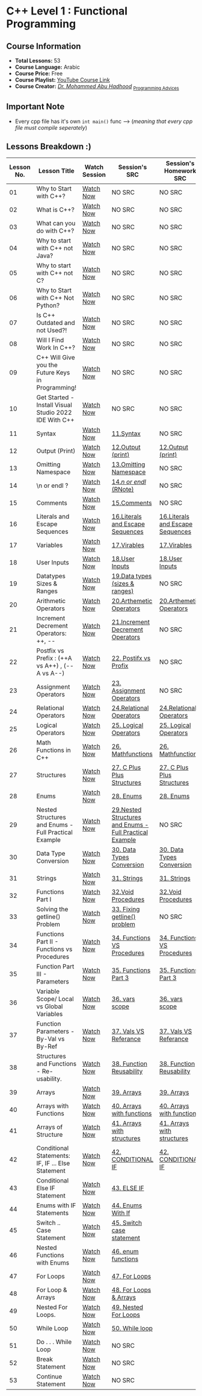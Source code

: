 # **C++ Level 1 : Functional Programming**


## **Course Information**
- **Total Lessons:** 53
- **Course Language:** Arabic
- **Course Price:** Free
- **Course Playlist:** [YouTube Course Link](https://www.youtube.com/playlist?list=PL3X--QIIK-OFIRbOHbOXbcfSAvw198lUy)
- **Course Creator:** *[Dr. Mohammed Abu Hadhood](https://jo.linkedin.com/in/abuhadhoud)* <sub>[Programming Advices](https://www.ProgrammingAdvices.com)</sub>
## **Important Note**
- Every cpp file has it's own `int main()` func --> (*meaning that every cpp file must compile seperately*)


## **Lessons Breakdown :)**

| **Lesson No.** | **Lesson Title** | **Watch Session** | **Session's SRC** | **Session's Homework SRC** |
|--------------|----------------------------|----------------------------|---------|------------|
| 01 | Why to Start with C++? | [Watch Now](https://youtube.com/watch?v=4VepZmDa8Ic) | NO SRC | NO SRC |
| 02 | What is C++? | [Watch Now](https://youtube.com/watch?v=wr8A8i8vlBQ) | NO SRC | NO SRC |
| 03 | What can you do with C++? | [Watch Now](https://youtube.com/watch?v=ZczjYLPTrpc) |NO SRC | NO SRC |
| 04 | Why to start with C++ not Java? | [Watch Now](https://youtube.com/watch?v=7T4WXJa2bxM) | NO SRC | NO SRC |
| 05 | Why to start with C++ not C? | [Watch Now](https://youtube.com/watch?v=eP5F7dzZ2lg) |NO SRC | NO SRC |
| 06 | Why to Start with C++ Not Python? | [Watch Now](https://youtube.com/watch?v=VGs5VDWWb3Q) |NO SRC | NO SRC |
| 07 | Is C++ Outdated and not Used?! | [Watch Now](https://youtube.com/watch?v=811NJSnQvng) |	 NO SRC | NO SRC |
| 08 | Will I Find Work In C++? | [Watch Now](https://youtube.com/watch?v=NQyAzxp6bzs) |		 NO SRC | NO SRC |
| 09 | C++ Will Give you the Future Keys in Programming! | [Watch Now](https://youtube.com/watch?v=on7z9pg5Mbg) | NO SRC | NO SRC |
| 10 | Get Started - Install Visual Studio 2022 IDE With C++ | [Watch Now](https://youtube.com/watch?v=oG62eWTIAdc) | NO SRC | NO SRC |
| 11 | Syntax | [Watch Now](https://youtube.com/watch?v=pGWsxn1_oDw) | [11.Syntax](https://github.com/xDomty/RoadToDesktop/tree/main/3.%20C%2B%2B%20LEVEL%201%20(FUNCTIONAL%20PROGRAMMING)/Lessons%26notes/11.Syntax)  | NO SRC
| 12 | Output (Print) | [Watch Now](https://youtube.com/watch?v=NZETIeuns-w) | [12.Output (print)](https://github.com/xDomty/RoadToDesktop/tree/main/3.%20C%2B%2B%20LEVEL%201%20(FUNCTIONAL%20PROGRAMMING)/Lessons%26notes/12.Output%20(print)) | [12.Output (print)](https://github.com/xDomty/RoadToDesktop/tree/main/3.%20C%2B%2B%20LEVEL%201%20(FUNCTIONAL%20PROGRAMMING)/Homeworks/12.Output%20(print)) |
| 13 | Omitting Namespace | [Watch Now](https://youtube.com/watch?v=BBdQe1LzXZQ) | [13.Omitting Namespace](https://github.com/xDomty/RoadToDesktop/tree/main/3.%20C%2B%2B%20LEVEL%201%20(FUNCTIONAL%20PROGRAMMING)/Lessons%26notes/13.Omitting%20Namespace) | NO SRC
| 14 | \n or endl ? | [Watch Now](https://youtube.com/watch?v=_hLyxy_1Wb4) | [14._n or endl_ (RNote)](https://github.com/xDomty/RoadToDesktop/tree/main/3.%20C%2B%2B%20LEVEL%201%20(FUNCTIONAL%20PROGRAMMING)/Lessons%26notes/14.%20_n%20or%20endl_%20(RNote)) | NO SRC
| 15 | Comments | [Watch Now](https://youtube.com/watch?v=0FesFaUCUuA) | [15.Comments](https://github.com/xDomty/RoadToDesktop/tree/main/3.%20C%2B%2B%20LEVEL%201%20(FUNCTIONAL%20PROGRAMMING)/Lessons%26notes/15.Comments) | NO SRC
| 16 | Literals and Escape Sequences | [Watch Now](https://youtube.com/watch?v=HNyFT9-glnk) | [16.Literals and Escape Sequences](https://github.com/xDomty/RoadToDesktop/tree/main/3.%20C%2B%2B%20LEVEL%201%20(FUNCTIONAL%20PROGRAMMING)/Lessons%26notes/16.Literals%20and%20Escape%20Sequences) | [16.Literals and Escape Sequences](https://github.com/xDomty/RoadToDesktop/tree/main/3.%20C%2B%2B%20LEVEL%201%20(FUNCTIONAL%20PROGRAMMING)/Homeworks/16.Literals%20and%20Escape%20Sequences)
| 17 | Variables | [Watch Now](https://youtube.com/watch?v=P97SYFJfbCc) | [17.Virables](https://github.com/xDomty/RoadToDesktop/tree/main/3.%20C%2B%2B%20LEVEL%201%20(FUNCTIONAL%20PROGRAMMING)/Lessons%26notes/17.Virables) | [17.Virables](https://github.com/xDomty/RoadToDesktop/tree/main/3.%20C%2B%2B%20LEVEL%201%20(FUNCTIONAL%20PROGRAMMING)/Homeworks/17.%20variables)
| 18 | User Inputs | [Watch Now](https://youtube.com/watch?v=hCQogJSWXbY) | [18.User Inputs](https://github.com/xDomty/RoadToDesktop/tree/main/3.%20C%2B%2B%20LEVEL%201%20(FUNCTIONAL%20PROGRAMMING)/Lessons%26notes/18.User%20Inputs) | [18.User Inputs](https://github.com/xDomty/RoadToDesktop/tree/main/3.%20C%2B%2B%20LEVEL%201%20(FUNCTIONAL%20PROGRAMMING)/Homeworks/18.User%20Inputs)
| 19 | Datatypes Sizes & Ranges | [Watch Now](https://youtube.com/watch?v=90Mlgpr4L4c) | [19.Data types (sizes & ranges)](https://github.com/xDomty/RoadToDesktop/tree/main/3.%20C%2B%2B%20LEVEL%201%20(FUNCTIONAL%20PROGRAMMING)/Lessons%26notes/19.Data%20types%20(sizes%20%26%20ranges)) | NO SRC
| 20 | Arithmetic Operators | [Watch Now](https://youtube.com/watch?v=QQpYEMucN5k) | [20.Arthemetic Operators](https://github.com/xDomty/RoadToDesktop/tree/main/3.%20C%2B%2B%20LEVEL%201%20(FUNCTIONAL%20PROGRAMMING)/Lessons%26notes/20.Arthemetic%20Operators) | [20.Arthemetic Operators](https://github.com/xDomty/RoadToDesktop/tree/main/3.%20C%2B%2B%20LEVEL%201%20(FUNCTIONAL%20PROGRAMMING)/Homeworks/20.Arthemetic%20Operators)
| 21 | Increment Decrement Operators: ++, -- | [Watch Now](https://youtube.com/watch?v=Hh_nyCKRY3k) | [21.Increment Decrement Operators](https://github.com/xDomty/RoadToDesktop/tree/main/3.%20C%2B%2B%20LEVEL%201%20(FUNCTIONAL%20PROGRAMMING)/Lessons%26notes/21.Increment%20Decrement%20Operators) | NO SRC
| 22 | Postfix vs Prefix : (++A vs A++)  , (--A vs A--) | [Watch Now](https://youtube.com/watch?v=yW2wdi0fMFE) | [22. Postifx vs Profix](https://github.com/xDomty/RoadToDesktop/tree/main/3.%20C%2B%2B%20LEVEL%201%20(FUNCTIONAL%20PROGRAMMING)/Lessons%26notes/22.%20Postfix%20vs%20Prefix) | NO SRC
| 23 | Assignment Operators | [Watch Now](https://youtube.com/watch?v=GnMQrBqK6nw) | [23. Assignment Operators](https://github.com/xDomty/RoadToDesktop/tree/main/3.%20C%2B%2B%20LEVEL%201%20(FUNCTIONAL%20PROGRAMMING)/Lessons%26notes/23.%20Assignment%20Operators) | NO SRC
| 24 | Relational Operators | [Watch Now](https://youtube.com/watch?v=QhtwPGX8jRM) | [24.Relational Operators](https://github.com/xDomty/RoadToDesktop/tree/main/3.%20C%2B%2B%20LEVEL%201%20(FUNCTIONAL%20PROGRAMMING)/Lessons%26notes/24.Relational%20Operators) | [24.Relational Operators](https://github.com/xDomty/RoadToDesktop/tree/main/3.%20C%2B%2B%20LEVEL%201%20(FUNCTIONAL%20PROGRAMMING)/Homeworks/24.Relational%20Operators)
| 25 | Logical Operators | [Watch Now](https://youtube.com/watch?v=_yjaNl9Chdk) | [25. Logical Operators](https://github.com/xDomty/RoadToDesktop/tree/main/3.%20C%2B%2B%20LEVEL%201%20(FUNCTIONAL%20PROGRAMMING)/Lessons%26notes/25.%20Logical%20Operators) | [25. Logical Operators](https://github.com/xDomty/RoadToDesktop/tree/main/3.%20C%2B%2B%20LEVEL%201%20(FUNCTIONAL%20PROGRAMMING)/Homeworks/25.Logical%20Operators)
| 26 | Math Functions in C++ | [Watch Now](https://youtube.com/watch?v=GCo-7JTTtpw) | [26. Mathfunctions](https://github.com/xDomty/RoadToDesktop/tree/main/3.%20C%2B%2B%20LEVEL%201%20(FUNCTIONAL%20PROGRAMMING)/Lessons%26notes/26.%20Math%20functions) | [26. Mathfunctions](https://github.com/xDomty/RoadToDesktop/tree/main/3.%20C%2B%2B%20LEVEL%201%20(FUNCTIONAL%20PROGRAMMING)/Homeworks/26.Math%20functions)
| 27 | Structures | [Watch Now](https://youtube.com/watch?v=exbALct0ZFA) | [27. C Plus Plus Structures](https://github.com/xDomty/RoadToDesktop/tree/main/3.%20C%2B%2B%20LEVEL%201%20(FUNCTIONAL%20PROGRAMMING)/Lessons%26notes/27.%20C%20Plus%20Plus%20Structures) | [27. C Plus Plus Structures](https://github.com/xDomty/RoadToDesktop/tree/main/3.%20C%2B%2B%20LEVEL%201%20(FUNCTIONAL%20PROGRAMMING)/Homeworks/27.%20C%20Plus%20Plus%20Structures)
| 28 | Enums | [Watch Now](https://youtube.com/watch?v=a7_k9cBfz8I) | [28. Enums](https://github.com/xDomty/RoadToDesktop/tree/main/3.%20C%2B%2B%20LEVEL%201%20(FUNCTIONAL%20PROGRAMMING)/Lessons%26notes/28.%20Enums) | [28. Enums](https://github.com/xDomty/RoadToDesktop/tree/main/3.%20C%2B%2B%20LEVEL%201%20(FUNCTIONAL%20PROGRAMMING)/Homeworks/28.%20Enums)
| 29 | Nested Structures and Enums - Full Practical Example | [Watch Now](https://youtube.com/watch?v=LV2zF4CG-WA) | [29.Nested Structures and Enums - Full Practical Example](https://github.com/xDomty/RoadToDesktop/tree/main/3.%20C%2B%2B%20LEVEL%201%20(FUNCTIONAL%20PROGRAMMING)/Lessons%26notes/29.Nested%20Structures%20and%20Enums%20-%20Full%20Practical%20Example) | NO SRC
| 30 | Data Type Conversion | [Watch Now](https://youtube.com/watch?v=ErJd-vX1ytc) | [30. Data Types Conversion](https://github.com/xDomty/RoadToDesktop/tree/main/3.%20C%2B%2B%20LEVEL%201%20(FUNCTIONAL%20PROGRAMMING)/Lessons%26notes/30.%20Data%20Types%20Conversion)| [30. Data Types Conversion](https://github.com/xDomty/RoadToDesktop/tree/main/3.%20C%2B%2B%20LEVEL%201%20(FUNCTIONAL%20PROGRAMMING)/Homeworks/30.%20Data%20Types%20Conversion) 
| 31 | Strings | [Watch Now](https://youtube.com/watch?v=NzB-s4TxWss) | [31. Strings](https://github.com/xDomty/RoadToDesktop/tree/main/3.%20C%2B%2B%20LEVEL%201%20(FUNCTIONAL%20PROGRAMMING)/Lessons%26notes/31.%20Strings) | [31. Strings](https://github.com/xDomty/RoadToDesktop/tree/main/3.%20C%2B%2B%20LEVEL%201%20(FUNCTIONAL%20PROGRAMMING)/Homeworks/31.%20Strings)
| 32 | Functions Part I | [Watch Now](https://youtube.com/watch?v=LdANP4iuQxQ) | [32.Void Procedures](https://github.com/xDomty/RoadToDesktop/tree/main/3.%20C%2B%2B%20LEVEL%201%20(FUNCTIONAL%20PROGRAMMING)/Lessons%26notes/32.Void%20Functions) | [32.Void Procedures](https://github.com/xDomty/RoadToDesktop/tree/main/3.%20C%2B%2B%20LEVEL%201%20(FUNCTIONAL%20PROGRAMMING)/Homeworks/32.%20Void%20Functions)
| 33 | Solving the getline() Problem | [Watch Now](https://youtube.com/watch?v=kGcRQfr6DMc) | [33. Fixing getline() problem](https://github.com/xDomty/RoadToDesktop/tree/main/3.%20C%2B%2B%20LEVEL%201%20(FUNCTIONAL%20PROGRAMMING)/Lessons%26notes/33.%20Fixing%20getline()%20problem) | NO SRC
| 34 | Functions Part II - Functions vs Procedures | [Watch Now](https://youtube.com/watch?v=zoC1pQq87dc) | [34. Functions VS Procedures](https://github.com/xDomty/RoadToDesktop/tree/main/3.%20C%2B%2B%20LEVEL%201%20(FUNCTIONAL%20PROGRAMMING)/Lessons%26notes/34.%20Functions%20VS%20Procedures) | [34. Functions VS Procedures](https://github.com/xDomty/RoadToDesktop/tree/main/3.%20C%2B%2B%20LEVEL%201%20(FUNCTIONAL%20PROGRAMMING)/Homeworks/34.%20Function%20VS%20Procedures)
| 35 | Function Part III - Parameters | [Watch Now](https://youtube.com/watch?v=g6eNyuGurd8) | [35. Functions Part 3](https://github.com/xDomty/RoadToDesktop/tree/main/3.%20C%2B%2B%20LEVEL%201%20(FUNCTIONAL%20PROGRAMMING)/Lessons%26notes/35.%20Functions%20Part%203) | [35. Functions Part 3](https://github.com/xDomty/RoadToDesktop/tree/main/3.%20C%2B%2B%20LEVEL%201%20(FUNCTIONAL%20PROGRAMMING)/Homeworks/35.%20Functions%20Part%203)
| 36 | Variable Scope/ Local vs Global Variables | [Watch Now](https://youtube.com/watch?v=bNpiEh4Zi38) | [36. vars scope](https://github.com/xDomty/RoadToDesktop/tree/main/3.%20C%2B%2B%20LEVEL%201%20(FUNCTIONAL%20PROGRAMMING)/Lessons%26notes/36%20.%20vars%20scope) | [36. vars scope](https://github.com/xDomty/RoadToDesktop/tree/main/3.%20C%2B%2B%20LEVEL%201%20(FUNCTIONAL%20PROGRAMMING)/Homeworks/36%20.%20vars%20scope)
| 37 | Function Parameters - By-Val vs By-Ref | [Watch Now](https://youtube.com/watch?v=7Ne5sZiI5Jw) | [37. Vals VS Referance](https://github.com/xDomty/RoadToDesktop/tree/main/3.%20C%2B%2B%20LEVEL%201%20(FUNCTIONAL%20PROGRAMMING)/Lessons%26notes/37.%20Vals%20VS%20Referance) | [37. Vals VS Referance](https://github.com/xDomty/RoadToDesktop/tree/main/3.%20C%2B%2B%20LEVEL%201%20(FUNCTIONAL%20PROGRAMMING)/Homeworks/37.%20Vals%20VS%20Referance)
| 38 | Structures and Functions - Re-usability. | [Watch Now](https://youtube.com/watch?v=eBDwY1gvOPU) | [38. Function Reusability](https://github.com/xDomty/RoadToDesktop/tree/main/3.%20C%2B%2B%20LEVEL%201%20(FUNCTIONAL%20PROGRAMMING)/Lessons%26notes/38.%20Function%20Reusability) | [38. Function Reusability](https://github.com/xDomty/RoadToDesktop/tree/main/3.%20C%2B%2B%20LEVEL%201%20(FUNCTIONAL%20PROGRAMMING)/Homeworks/38.%20Function%20Reusability)
| 39 | Arrays | [Watch Now](https://youtube.com/watch?v=d2AYhM6LB1o) | [39. Arrays](https://github.com/xDomty/RoadToDesktop/tree/main/3.%20C%2B%2B%20LEVEL%201%20(FUNCTIONAL%20PROGRAMMING)/Lessons%26notes/39.%20Arrays) | [39. Arrays](https://github.com/xDomty/RoadToDesktop/tree/main/3.%20C%2B%2B%20LEVEL%201%20(FUNCTIONAL%20PROGRAMMING)/Homeworks/39.%20Arrays)
| 40 | Arrays with Functions | [Watch Now](https://youtube.com/watch?v=sUXVVP6Hfk0) | [40. Arrays with functions](https://github.com/xDomty/RoadToDesktop/tree/main/3.%20C%2B%2B%20LEVEL%201%20(FUNCTIONAL%20PROGRAMMING)/Lessons%26notes/40.%20Arrays%20with%20functions) | [40. Arrays with functions](https://github.com/xDomty/RoadToDesktop/tree/main/3.%20C%2B%2B%20LEVEL%201%20(FUNCTIONAL%20PROGRAMMING)/Homeworks/40.%20Arrays%20With%20Functions)
| 41 | Arrays of Structure | [Watch Now](https://youtube.com/watch?v=fKrO5FiMLxw) | [41. Arrays with structures](https://github.com/xDomty/RoadToDesktop/tree/main/3.%20C%2B%2B%20LEVEL%201%20(FUNCTIONAL%20PROGRAMMING)/Lessons%26notes/41.%20Arrays%20with%20structures) | [41. Arrays with structures](https://github.com/xDomty/RoadToDesktop/tree/main/3.%20C%2B%2B%20LEVEL%201%20(FUNCTIONAL%20PROGRAMMING)/Homeworks/41.%20Arrays%20with%20structures)
| 42 | Conditional Statements:  IF, IF ... Else Statement | [Watch Now](https://youtube.com/watch?v=3ehONJD7r3g) | [42. CONDITIONAL IF](https://github.com/xDomty/RoadToDesktop/tree/main/3.%20C%2B%2B%20LEVEL%201%20(FUNCTIONAL%20PROGRAMMING)/Lessons%26notes/42.%20CONDITIONAL%20IF) | [42. CONDITIONAL IF](https://github.com/xDomty/RoadToDesktop/tree/main/3.%20C%2B%2B%20LEVEL%201%20(FUNCTIONAL%20PROGRAMMING)/Homeworks/42.%20CONDITIONAL%20IF)
| 43 | Conditional Else IF Statement | [Watch Now](https://youtube.com/watch?v=phE5e9kFs34) | [43. ELSE IF](https://github.com/xDomty/RoadToDesktop/tree/main/3.%20C%2B%2B%20LEVEL%201%20(FUNCTIONAL%20PROGRAMMING)/Lessons%26notes/43.%20ELSE%20IF)
| 44 | Enums with IF Statements | [Watch Now](https://youtube.com/watch?v=QaTbIwTByo4) | [44. Enums With If](https://github.com/xDomty/RoadToDesktop/tree/main/3.%20C%2B%2B%20LEVEL%201%20(FUNCTIONAL%20PROGRAMMING)/Lessons%26notes/44.%20Enums%20With%20If)
| 45 | Switch .. Case Statement | [Watch Now](https://youtube.com/watch?v=9z0yfqcxh8w) | [45. Switch case statement](https://github.com/xDomty/RoadToDesktop/tree/main/3.%20C%2B%2B%20LEVEL%201%20(FUNCTIONAL%20PROGRAMMING)/Lessons%26notes/45.%20Switch%20case%20statement)
| 46 | Nested Functions with Enums | [Watch Now](https://youtube.com/watch?v=6N5y9ndDLOs) | [46. enum functions](https://github.com/xDomty/RoadToDesktop/tree/main/3.%20C%2B%2B%20LEVEL%201%20(FUNCTIONAL%20PROGRAMMING)/Lessons%26notes/46.%20enum%20functions)
| 47 | For Loops | [Watch Now](https://youtube.com/watch?v=xr4NQADNbQc) | [47. For Loops](https://github.com/xDomty/RoadToDesktop/tree/main/3.%20C%2B%2B%20LEVEL%201%20(FUNCTIONAL%20PROGRAMMING)/Lessons%26notes/47.%20For%20Loops)
| 48 | For Loop & Arrays | [Watch Now](https://youtube.com/watch?v=Sq1hLzNdyeQ) | [48. For Loops & Arrays](https://github.com/xDomty/RoadToDesktop/tree/main/3.%20C%2B%2B%20LEVEL%201%20(FUNCTIONAL%20PROGRAMMING)/Lessons%26notes/48.%20For%20Loops%20%26%20Arrays)
| 49 | Nested  For Loops. | [Watch Now](https://youtube.com/watch?v=if9Iq4WTkVU) | [49. Nested For Loops](https://github.com/xDomty/RoadToDesktop/tree/main/3.%20C%2B%2B%20LEVEL%201%20(FUNCTIONAL%20PROGRAMMING)/Lessons%26notes/49.%20Nested%20For%20Loops)
| 50 | While Loop | [Watch Now](https://youtube.com/watch?v=nUAUg5XIFuI) | [50. While loop](https://github.com/xDomty/RoadToDesktop/tree/main/3.%20C%2B%2B%20LEVEL%201%20(FUNCTIONAL%20PROGRAMMING)/Lessons%26notes/50.%20While%20loop)
| 51 | Do . . .  While Loop | [Watch Now](https://youtube.com/watch?v=ZpnZs8uRTgI) | NO SRC
| 52 | Break Statement | [Watch Now](https://youtube.com/watch?v=YBGdc9HrSyo) | NO SRC
| 53 | Continue Statement | [Watch Now](https://youtube.com/watch?v=hmgK6YNrZE4) | NO SRC
